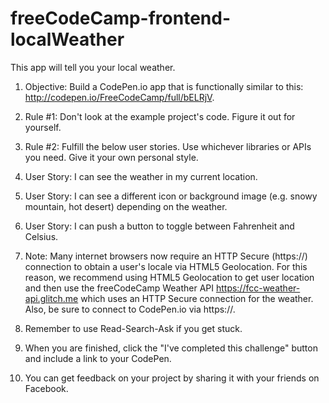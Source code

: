 # freeCodeCamp-frontend-localWeather
This app will tell you your local weather.


1. Objective: Build a CodePen.io app that is functionally similar to this: http://codepen.io/FreeCodeCamp/full/bELRjV.

2. Rule #1: Don't look at the example project's code. Figure it out for yourself.

3. Rule #2: Fulfill the below user stories. Use whichever libraries or APIs you need. Give it your own personal style.

4. User Story: I can see the weather in my current location.

5. User Story: I can see a different icon or background image (e.g. snowy mountain, hot desert) depending on the weather.

6. User Story: I can push a button to toggle between Fahrenheit and Celsius.

7. Note: Many internet browsers now require an HTTP Secure (https://) connection to obtain a user's locale via HTML5 Geolocation. For this reason, we recommend using HTML5 Geolocation to get user location and then use the freeCodeCamp Weather API https://fcc-weather-api.glitch.me which uses an HTTP Secure connection for the weather. Also, be sure to connect to CodePen.io via https://.

8. Remember to use Read-Search-Ask if you get stuck.

9. When you are finished, click the "I've completed this challenge" button and include a link to your CodePen.

10. You can get feedback on your project by sharing it with your friends on Facebook.
